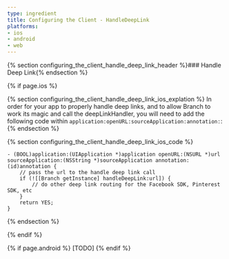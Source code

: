 ```yaml
---
type: ingredient
title: Configuring the Client - HandleDeepLink
platforms:
- ios
- android
- web
---
```


{% section configuring_the_client_handle_deep_link_header %}### Handle Deep Link{% endsection %} 

<!---    iOS -->
{% if page.ios %}

<!---       iOS explanation -->
{% section configuring_the_client_handle_deep_link_ios_explation %}
In order for your app to properly handle deep links, and to allow Branch to work its magic and call the deepLinkHandler, you will need to add the following code within `application:openURL:sourceApplication:annotation:`:
{% endsection %}
<!---       /iOS explanation -->


<!---       iOS code -->
{% section configuring_the_client_handle_deep_link_ios_code %}
```objc
- (BOOL)application:(UIApplication *)application openURL:(NSURL *)url sourceApplication:(NSString *)sourceApplication annotation:(id)annotation {
	// pass the url to the handle deep link call
	if (![[Branch getInstance] handleDeepLink:url]) {
		// do other deep link routing for the Facebook SDK, Pinterest SDK, etc
	}
    return YES;
}
```
{% endsection %}
<!---       /iOS code -->

{% endif %}
<!---    /iOS -->

{% if page.android %}
[TODO]
{% endif %}
	
